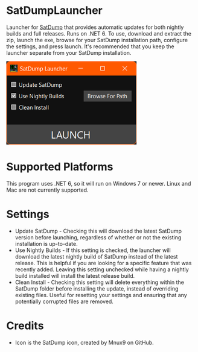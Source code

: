 # SatDumpLauncher
 Launcher for [SatDump](https://github.com/SatDump/SatDump) that provides automatic updates for both nightly builds and full releases. Runs on .NET 6. To use, download and extract the zip, launch the exe, browse for your SatDump installation path, configure the settings, and press launch. It's recommended that you keep the launcher separate from your SatDump installation.
 
 ![](image.png)

# Supported Platforms
 This program uses .NET 6, so it will run on Windows 7 or newer. Linux and Mac are not currently supported.

# Settings
 - Update SatDump - Checking this will download the latest SatDump version before launching, regardless of whether or not the existing installation is up-to-date.
 - Use Nightly Builds - If this setting is checked, the launcher will download the latest nightly build of SatDump instead of the latest release. This is helpful if you are looking for a specific feature that was recently added. Leaving this setting unchecked while having a nightly build installed will install the latest release build.
 - Clean Install - Checking this setting will delete everything within the SatDump folder before installing the update, instead of overriding existing files. Useful for resetting your settings and ensuring that any potentially corrupted files are removed.

# Credits
- Icon is the SatDump icon, created by Mnux9 on GitHub.
